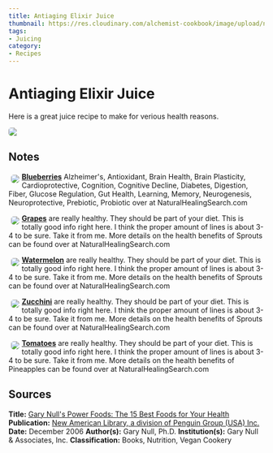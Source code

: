 ```yaml
---
title: Antiaging Elixir Juice
thumbnail: https://res.cloudinary.com/alchemist-cookbook/image/upload/natural-scholar/natural scholar banner
tags:
- Juicing
category:
- Recipes
---
```

# Antiaging Elixir Juice

Here is a great juice recipe to make for verious health reasons.

<img src="https://res.cloudinary.com/alchemist-cookbook/image/upload/natural-scholar/Antiaging Elixir Juice" style="border-radius: 5px; display:block;margin-left: auto; margin-right: auto;">

## Notes

<a href="https://www.naturalhealingsearch.com/blueberries"><img src="https://res.cloudinary.com/alchemist-cookbook/image/upload/w_100,f_auto/healing-items/blueberries" style="border-radius: 5px; float:left; margin: 5px;">**Blueberries**</a> Alzheimer's, Antioxidant, Brain Health, Brain Plasticity, Cardioprotective, Cognition, Cognitive Decline, Diabetes, Digestion, Fiber, Glucose Regulation, Gut Health, Learning, Memory, Neurogenesis, Neuroprotective, Prebiotic, Probiotic over at NaturalHealingSearch.com

<a href="https://www.naturalhealingsearch.com/grapes"><img src="https://res.cloudinary.com/alchemist-cookbook/image/upload/w_100,f_auto/healing-items/grapes" style="border-radius: 5px; float:left; margin: 5px;">**Grapes**</a> are really healthy.  They should be part of your diet. This is totally good info right here.  I think the proper amount of lines is about 3-4 to be sure. Take it from me. More details on the health benefits of Sprouts can be found over at NaturalHealingSearch.com

<a href="https://www.naturalhealingsearch.com/watermelon"><img src="https://res.cloudinary.com/alchemist-cookbook/image/upload/w_100,f_auto/healing-items/watermelon" style="border-radius: 5px; float:left; margin: 5px;">**Watermelon**</a> are really healthy.  They should be part of your diet. This is totally good info right here.  I think the proper amount of lines is about 3-4 to be sure. Take it from me. More details on the health benefits of Sprouts can be found over at NaturalHealingSearch.com

<a href="https://www.naturalhealingsearch.com/zucchini"><img src="https://res.cloudinary.com/alchemist-cookbook/image/upload/w_100,f_auto/healing-items/zucchini" style="border-radius: 5px; float:left; margin: 5px;">**Zucchini**</a> are really healthy.  They should be part of your diet. This is totally good info right here.  I think the proper amount of lines is about 3-4 to be sure. Take it from me. More details on the health benefits of Sprouts can be found over at NaturalHealingSearch.com

<a href="https://www.naturalhealingsearch.com/tomatoes"><img src="https://res.cloudinary.com/alchemist-cookbook/image/upload/w_100,f_auto/healing-items/tomatoes" style="border-radius: 5px; float:left; margin: 5px;">**Tomatoes**</a> are really healthy.  They should be part of your diet. This is totally good info right here.  I think the proper amount of lines is about 3-4 to be sure. Take it from me. More details on the health benefits of Pineapples can be found over at NaturalHealingSearch.com

## Sources

**Title:** [Gary Null's Power Foods: The 15 Best Foods for Your Health](https://archive.org/details/garynullspowerfo00null)
**Publication:** [New American Library, a division of Penguin Group (USA) Inc.](https://www.penguin.com/)
**Date:** December 2006
**Author(s):** Gary Null, Ph.D.
**Institution(s):** Gary Null & Associates, Inc.
**Classification:** Books, Nutrition, Vegan Cookery